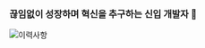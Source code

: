 ### 끊임없이 성장하며 혁신을 추구하는 신입 개발자 👋

![이력사항](https://github.com/silver159/silver159/assets/125272016/24bff946-a385-434f-8710-4993db9c5d9c)


<!--
**silver159/silver159** is a ✨ _special_ ✨ repository because its `README.md` (this file) appears on your GitHub profile.

Here are some ideas to get you started:

- 🔭 I’m currently working on ...
- 🌱 I’m currently learning ...
- 👯 I’m looking to collaborate on ...
- 🤔 I’m looking for help with ...
- 💬 Ask me about ...
- 📫 How to reach me: ...
- 😄 Pronouns: ...
- ⚡ Fun fact: ...
-->
